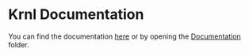 # Krnl Documentation
You can find the documentation [here](https://app.archbee.io/public/2Jp4SDaAD4P1COFfx1p_t) or by opening the [Documentation](https://github.com/zzerexx/KrnlDocumentation/tree/main/Documentation/API%20Reference) folder.  
